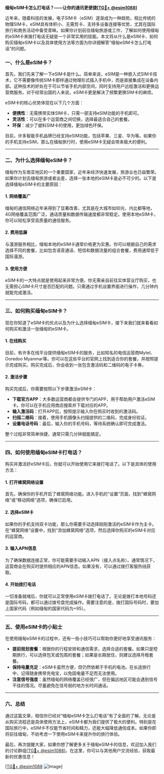 **缅甸eSIM卡怎么打电话？——让你的通讯更便捷[[TG💪+ @esim1088](https://t.me/s/esim1088)]**

近年来，随着科技的发展，电子SIM卡（eSIM）逐渐成为一种趋势。相比传统的物理SIM卡，eSIM具有体积小、无需剪卡、支持多设备连接等优势，尤其在国际旅行和商务活动中备受青睐。如果你计划前往缅甸旅游或工作，了解如何使用缅甸的eSIM卡来拨打电话无疑是一个非常实用的技能。本文将从什么是eSIM卡、如何购买缅甸eSIM卡以及具体使用方法等方面为你详细解答“缅甸eSIM卡怎么打电话”的问题。

### **一、什么是eSIM卡？**

首先，我们先来了解一下eSIM卡是什么。简单来说，eSIM是一种嵌入式SIM卡技术，它不需要像传统SIM卡那样通过物理形式插入手机中，而是直接集成在设备内部。这种技术的好处在于可以节省手机内部空间，同时支持用户远程激活和更换运营商服务。对于经常出国的人来说，eSIM卡更是解决了频繁更换SIM卡的麻烦。

eSIM卡的核心优势体现在以下几个方面：
- **便携性**：无需携带实体SIM卡，只需一部支持eSIM功能的手机即可。
- **灵活性**：可以在多个运营商之间切换，选择最适合自己的套餐。
- **环保**：减少了塑料SIM卡的使用，更加绿色环保。

目前，许多智能手机品牌已经支持eSIM功能，包括苹果、三星、华为等。如果你的手机支持eSIM，那么在缅甸旅行时，使用eSIM卡无疑会带来极大的便利。

---

### **二、为什么选择缅甸eSIM卡？**

缅甸作为东南亚地区的一个重要国家，近年来经济快速发展，旅游业也日益繁荣。如果你计划去缅甸旅游或者出差，选择一张本地的eSIM卡是必不可少的。以下是选择缅甸eSIM卡的主要原因：

#### **1. 网络覆盖广**
缅甸的通信网络近年来得到了显著改善，尤其是在大城市如仰光、内比都等地，4G网络覆盖范围广泛，通话质量和数据传输速度都非常稳定。使用本地eSIM卡，你可以轻松享受高质量的通信服务。

#### **2. 费用低廉**
与漫游服务相比，缅甸本地的eSIM卡通常价格更为实惠。你可以根据自己的需求选择不同的套餐，比如包含语音通话、短信和数据流量的组合套餐，费用通常低于国际漫游。

#### **3. 使用方便**
eSIM卡的一大特点就是使用起来非常方便。你无需亲自前往实体营业厅购买，也无需担心SIM卡尺寸是否匹配的问题。只需通过手机设置界面进行操作，几分钟内就能完成激活。

---

### **三、如何购买缅甸eSIM卡？**

现在你知道了eSIM卡的优点以及为什么选择缅甸eSIM卡，接下来我们就来看看如何购买和激活一张缅甸的eSIM卡。

#### **1. 在线购买**
目前，有许多在线平台提供缅甸eSIM卡的服务，比如知名的电信运营商Mytel、Ooredoo Myanmar等。你可以在这些平台的官网上找到适合你的套餐，并按照提示完成购买。购买完成后，你会收到一张包含激活码和二维码的电子卡券。

#### **2. 激活步骤**
购买完成后，你需要按照以下步骤激活eSIM卡：

- **下载官方APP**：大多数运营商都会提供专门的APP，用于帮助用户激活eSIM卡。你可以在手机应用商店搜索并下载对应的APP。
- **输入激活码**：打开APP后，按照提示输入你在购买时收到的激活码。
- **扫描二维码**：接着，使用手机摄像头扫描提供的二维码，完成身份验证。
- **设置电话号码**：最后，输入你的手机号码，等待系统确认即可完成激活。

整个过程非常简单快捷，通常只需几分钟就能搞定。

---

### **四、如何使用缅甸eSIM卡打电话？**

购买并激活好eSIM卡后，你就可以开始使用它来拨打电话了。以下是具体的使用方法：

#### **1. 打开蜂窝网络设置**
首先，确保你的手机开启了蜂窝网络功能。进入手机的“设置”页面，找到“蜂窝网络”或“移动网络”选项，确保已启用。

#### **2. 选择eSIM卡**
如果你的手机支持双卡功能，那么你需要手动选择刚刚激活的eSIM卡作为主卡。在“蜂窝网络”设置中，找到“添加蜂窝网络”选项，然后选择你购买的eSIM卡对应的运营商。

#### **3. 输入APN信息**
为了确保数据连接正常，你可能需要手动输入APN（接入点名称）。通常情况下，运营商会在购买时提供相应的APN信息。如果没有，可以通过拨打客服热线获取。

#### **4. 开始拨打电话**
一切准备就绪后，你就可以正常使用eSIM卡拨打电话了。无论是拨打本地号码还是国际号码，都可以通过拨号盘完成操作。需要注意的是，拨打国际号码时，要加上国家代码（例如缅甸的国家代码为+95）。

---

### **五、使用eSIM卡的小贴士**

在使用缅甸eSIM卡的过程中，还有一些小技巧可以帮助你更好地享受通讯服务：

- **提前规划套餐**：根据你的行程安排和通信需求，选择合适的套餐。如果只是短期旅行，可以选择包天或包周的套餐；如果是长期居住，则建议选择月租套餐。
- **保持电量充足**：eSIM卡虽然方便，但仍然依赖于手机的电池。在长途旅行中，记得随身携带充电宝，以免因电量不足而无法使用。
- **注意信号强度**：虽然缅甸的网络覆盖已经很广，但在偏远地区可能会遇到信号不佳的情况。尽量避免在信号弱的地方长时间通话。

---

### **六、总结**

通过这篇文章，相信你已经对“缅甸eSIM卡怎么打电话”有了全面的了解。无论是从购买流程还是具体使用方法上，eSIM卡都为我们提供了极大的便利。特别是在国际旅行中，eSIM卡不仅能节省时间和精力，还能大幅降低通信成本。如果你即将前往缅甸，不妨考虑一下使用eSIM卡来提升你的旅行体验。

最后，再次提醒大家，如果你想了解更多关于缅甸eSIM卡的信息，欢迎加入我们的讨论群组[[TG💪+ @esim1088](https://t.me/s/esim1088)]。在这里，你可以与其他用户交流经验，获取最新的优惠信息！

[[TG💪+ @esim1088](https://t.me/s/esim1088) ![Image](https://i.postimg.cc/4NQfJmqS/Snipaste-2025-05-13-00-14-12.png)]